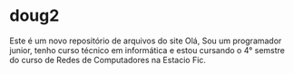 # doug2
Este é um novo repositório de arquivos do site
Olá, Sou um programador junior, tenho curso técnico em informática e estou cursando o 4° semstre do curso de Redes de Computadores na Estacio Fic.
